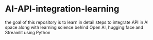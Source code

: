 # AI-API-integration-learning

the goal of this repository is to learn in detail steps to integrate API in AI space along with learning science behind Open AI, hugging face and Streamlit using Python
